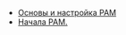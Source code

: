 * [Основы и настройка PAM](/articles/%D0%9E%D1%81%D0%BD%D0%BE%D0%B2%D1%8B%20%D0%B8%20%D0%BD%D0%B0%D1%81%D1%82%D1%80%D0%BE%D0%B9%D0%BA%D0%B0%20PAM.md)
* [Начала PAM.](/articles/%D0%9D%D0%B0%D1%87%D0%B0%D0%BB%D0%B0%20PAM..md)
